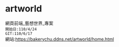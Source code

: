 # artworld
網頁前端_藝想世界_專案  
`開始日:110/4/24 `  
`GIT:110/6/17`  
網站:<https://bakerychu.ddns.net/artworld/home.html>

